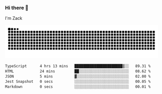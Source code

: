### Hi there 👋
I'm Zack

![](https://raw.githubusercontent.com/z4cki/z4cki/refs/heads/output/github-contribution-grid-snake.svg)
<!--START_SECTION:waka-->

```txt
TypeScript      4 hrs 13 mins   ██████████████████████▒░░   89.31 %
HTML            24 mins         ██░░░░░░░░░░░░░░░░░░░░░░░   08.62 %
JSON            5 mins          ▓░░░░░░░░░░░░░░░░░░░░░░░░   02.00 %
Jest Snapshot   0 secs          ░░░░░░░░░░░░░░░░░░░░░░░░░   00.05 %
Markdown        0 secs          ░░░░░░░░░░░░░░░░░░░░░░░░░   00.01 %
```

<!--END_SECTION:waka-->
